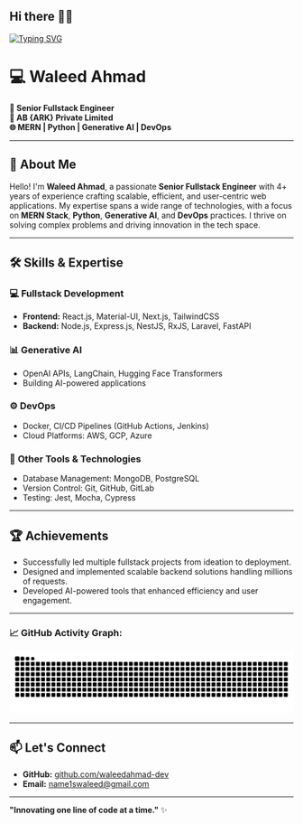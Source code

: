 ## Hi there 👋🏻	
[![Typing SVG](https://readme-typing-svg.demolab.com?font=Source+Code+Pro&weight=900&duration=2000&pause=1000&color=36F781&width=444&lines=Waleed+Ahmad;Sr.+Full+Stack+Engineer;Node%2C+Python%2C+AI)](https://git.io/typing-svg)
# 💻 Waleed Ahmad  

**🌟 Senior Fullstack Engineer**  
**🏢 AB {ARK} Private Limited**  
**🌐 MERN | Python | Generative AI | DevOps**  

---

## 🚀 About Me  

Hello! I'm **Waleed Ahmad**, a passionate **Senior Fullstack Engineer** with 4+ years of experience crafting scalable, efficient, and user-centric web applications. My expertise spans a wide range of technologies, with a focus on **MERN Stack**, **Python**, **Generative AI**, and **DevOps** practices. I thrive on solving complex problems and driving innovation in the tech space.

---

## 🛠️ Skills & Expertise  

### 💻 **Fullstack Development**  
- **Frontend:** React.js, Material-UI, Next.js, TailwindCSS
- **Backend:** Node.js, Express.js, NestJS, RxJS, Laravel, FastAPI

### 📊 **Generative AI**  
- OpenAI APIs, LangChain, Hugging Face Transformers  
- Building AI-powered applications  

### ⚙️ **DevOps**  
- Docker, CI/CD Pipelines (GitHub Actions, Jenkins)  
- Cloud Platforms: AWS, GCP, Azure  

### 🔧 **Other Tools & Technologies**  
- Database Management: MongoDB, PostgreSQL  
- Version Control: Git, GitHub, GitLab  
- Testing: Jest, Mocha, Cypress  

---

## 🏆 Achievements  
- Successfully led multiple fullstack projects from ideation to deployment.  
- Designed and implemented scalable backend solutions handling millions of requests.  
- Developed AI-powered tools that enhanced efficiency and user engagement.  

---

### 📈 GitHub Activity Graph:
<!-- dark snake -->
![BEPb's github activity graph](https://raw.githubusercontent.com/BEPb/BEPb/output/github-contribution-grid-snake-dark.svg)

---

## 📫 Let's Connect  

- **GitHub:** [github.com/waleedahmad-dev](#)  
- **Email:** [name1swaleed@gmail.com](#)  

---

**"Innovating one line of code at a time."** ✨
